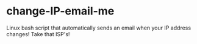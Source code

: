 # change-IP-email-me
Linux bash script that automatically sends an email when your IP address changes! Take that ISP's!
